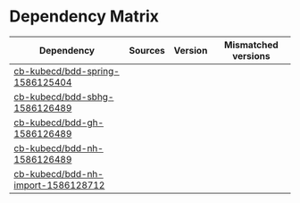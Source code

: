 # Dependency Matrix

Dependency | Sources | Version | Mismatched versions
---------- | ------- | ------- | -------------------
[cb-kubecd/bdd-spring-1586125404](https://github.com/cb-kubecd/bdd-spring-1586125404.git) |  | []() | 
[cb-kubecd/bdd-sbhg-1586126489](https://github.com/cb-kubecd/bdd-sbhg-1586126489.git) |  | []() | 
[cb-kubecd/bdd-gh-1586126489](https://github.com/cb-kubecd/bdd-gh-1586126489.git) |  | []() | 
[cb-kubecd/bdd-nh-1586126489](https://github.com/cb-kubecd/bdd-nh-1586126489.git) |  | []() | 
[cb-kubecd/bdd-nh-import-1586128712](https://github.com/cb-kubecd/bdd-nh-import-1586128712.git) |  | []() | 

